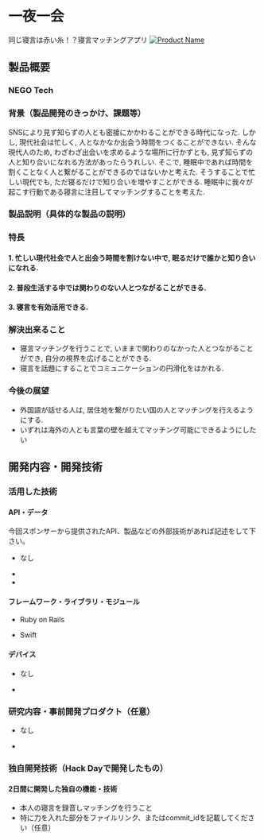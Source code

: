 # 一夜一会

同じ寝言は赤い糸！？寝言マッチングアプリ
[![Product Name](https://raw.github.com/GabLeRoux/WebMole/master/ressources/WebMole_Youtube_Video.png)](https://www.youtube.com/channel/UC4PtjOfZTbVp9DwtJv82Lzg)

## 製品概要
### NEGO Tech

### 背景（製品開発のきっかけ、課題等）

SNSにより見ず知らずの人とも密接にかかわることができる時代になった. しかし, 現代社会は忙しく, 人となかなか出会う時間をつくることができない.
そんな現代人のため, わざわざ出会いを求めるような場所に行かずとも, 見ず知らずの人と知り合いになれる方法があったらうれしい. そこで, 睡眠中であれば時間を割くことなく人と繋がることができるのではないかと考えた. そうすることで忙しい現代でも, ただ寝るだけで知り合いを増やすことができる.
睡眠中に我々が起こす行動である寝言に注目してマッチングすることを考えた.


### 製品説明（具体的な製品の説明）


### 特長

#### 1. 忙しい現代社会で人と出会う時間を割けない中で, 眠るだけで誰かと知り合いになれる.

#### 2. 普段生活する中では関わりのない人とつながることができる.

#### 3. 寝言を有効活用できる.

### 解決出来ること
- 寝言マッチングを行うことで, いままで関わりのなかった人とつながることができ, 自分の視界を広げることができる.
- 寝言を話題にすることでコミュニケーションの円滑化をはかれる.

### 今後の展望
- 外国語が話せる人は,  居住地を繋がりたい国の人とマッチングを行えるようにする.
- いずれは海外の人とも言葉の壁を越えてマッチング可能にできるようにしたい



## 開発内容・開発技術
### 活用した技術
#### API・データ
今回スポンサーから提供されたAPI、製品などの外部技術があれば記述をして下さい。

* なし

* 

*

#### フレームワーク・ライブラリ・モジュール
* Ruby on Rails

* Swift

#### デバイス
* なし

*

### 研究内容・事前開発プロダクト（任意）

* なし

*


### 独自開発技術（Hack Dayで開発したもの）
#### 2日間に開発した独自の機能・技術
* 本人の寝言を録音しマッチングを行うこと
* 特に力を入れた部分をファイルリンク、またはcommit_idを記載してください（任意）
